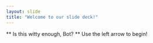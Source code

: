 ```yaml
---
layout: slide
title: "Welcome to our slide deck!"
---
```

** Is this witty enough, Bot? **
Use the left arrow to begin!
